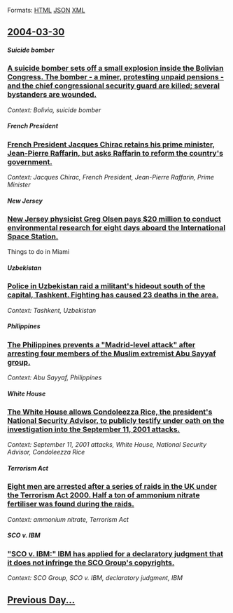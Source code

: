 
Formats: [HTML](2004/03/30/index.html)  [JSON](2004/03/30/index.json)  [XML](2004/03/30/index.xml)  

## [2004-03-30](/news/2004/03/30/index.md)

##### Suicide bomber
### [ A suicide bomber sets off a small explosion inside the Bolivian Congress. The bomber - a miner, protesting unpaid pensions&nbsp;- and the chief congressional security guard are killed; several bystanders are wounded. ](/news/2004/03/30/a-suicide-bomber-sets-off-a-small-explosion-inside-the-bolivian-congress-the-bomber-a-a-miner-protesting-unpaid-pensions-nbsp-a-and-t.md)
_Context: Bolivia, suicide bomber_

##### French President
### [ French President Jacques Chirac retains his prime minister, Jean-Pierre Raffarin, but asks Raffarin to reform the country's government. ](/news/2004/03/30/french-president-jacques-chirac-retains-his-prime-minister-jean-pierre-raffarin-but-asks-raffarin-to-reform-the-country-s-government.md)
_Context: Jacques Chirac, French President, Jean-Pierre Raffarin, Prime Minister_

##### New Jersey
### [ New Jersey physicist Greg Olsen pays $20 million to conduct environmental research for eight days aboard the International Space Station. ](/news/2004/03/30/new-jersey-physicist-greg-olsen-pays-20-million-to-conduct-environmental-research-for-eight-days-aboard-the-international-space-station.md)
Things to do in Miami

##### Uzbekistan
### [ Police in Uzbekistan raid a militant's hideout south of the capital, Tashkent. Fighting has caused 23 deaths in the area. ](/news/2004/03/30/police-in-uzbekistan-raid-a-militant-s-hideout-south-of-the-capital-tashkent-fighting-has-caused-23-deaths-in-the-area.md)
_Context: Tashkent, Uzbekistan_

##### Philippines
### [ The Philippines prevents a "Madrid-level attack" after arresting four members of the Muslim extremist Abu Sayyaf group. ](/news/2004/03/30/the-philippines-prevents-a-madrid-level-attack-after-arresting-four-members-of-the-muslim-extremist-abu-sayyaf-group.md)
_Context: Abu Sayyaf, Philippines_

##### White House
### [ The White House allows Condoleezza Rice, the president's National Security Advisor, to publicly testify under oath on the investigation into the September 11, 2001 attacks. ](/news/2004/03/30/the-white-house-allows-condoleezza-rice-the-president-s-national-security-advisor-to-publicly-testify-under-oath-on-the-investigation-int.md)
_Context: September 11, 2001 attacks, White House, National Security Advisor, Condoleezza Rice_

##### Terrorism Act
### [ Eight men are arrested after a series of raids in the UK under the Terrorism Act 2000. Half a ton of ammonium nitrate fertiliser was found during the raids. ](/news/2004/03/30/eight-men-are-arrested-after-a-series-of-raids-in-the-uk-under-the-terrorism-act-2000-half-a-ton-of-ammonium-nitrate-fertiliser-was-found.md)
_Context: ammonium nitrate, Terrorism Act_

##### SCO v. IBM
### [ "SCO v. IBM:" IBM has applied for a declaratory judgment that it does not infringe the SCO Group's copyrights. ](/news/2004/03/30/sco-v-ibm-ibm-has-applied-for-a-declaratory-judgment-that-it-does-not-infringe-the-sco-group-s-copyrights.md)
_Context: SCO Group, SCO v. IBM, declaratory judgment, IBM_

## [Previous Day...](/news/2004/03/29/index.md)


